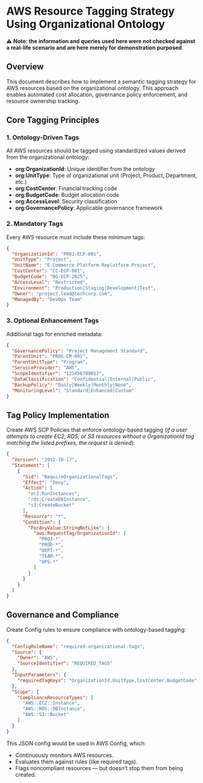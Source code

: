# AWS Resource Tagging Strategy Using Organizational Ontology

⚠️ **Note: the information and queries used here were not checked against a real-life scenario and are here merely for demonstration purposed**

## Overview

This document describes how to implement a semantic tagging strategy for AWS resources based on the organizational ontology. This approach enables automated cost allocation, governance policy enforcement, and resource ownership tracking.

## Core Tagging Principles

### 1. Ontology-Driven Tags

All AWS resources should be tagged using standardized values derived from the organizational ontology:

- **org:OrganizationId**: Unique identifier from the ontology
- **org:UnitType**: Type of organizational unit (Project, Product, Department, etc.)
- **org:CostCenter**: Financial tracking code
- **org:BudgetCode**: Budget allocation code
- **org:AccessLevel**: Security classification
- **org:GovernancePolicy**: Applicable governance framework

### 2. Mandatory Tags

Every AWS resource must include these minimum tags:

```json
{
  "OrganizationId": "PROJ-ECP-001",
  "UnitType": "Project", 
  "UnitName": "E-Commerce Platform Replatform Project",
  "CostCenter": "CC-ECP-001",
  "BudgetCode": "BG-ECP-2025",
  "AccessLevel": "Restricted",
  "Environment": "Production|Staging|Development|Test",
  "Owner": "project.lead@techcorp.com",
  "ManagedBy": "DevOps Team"
}
```

### 3. Optional Enhancement Tags

Additional tags for enriched metadata:

```json
{
  "GovernancePolicy": "Project Management Standard",
  "ParentUnit": "PROG-CM-001",
  "ParentUnitType": "Program",
  "ServiceProvider": "AWS",
  "ScopeIdentifier": "123456789013",
  "DataClassification": "Confidential|Internal|Public",
  "BackupPolicy": "Daily|Weekly|Monthly|None",
  "MonitoringLevel": "Standard|Enhanced|Custom"
}
```

## Tag Policy Implementation

Create AWS SCP Policies that enforce ontology-based tagging (_if a user attempts to create EC2, RDS, or S3 resources without a OrganizationId tag matching the listed prefixes, the request is denied_):

```json
{
  "Version": "2012-10-17",
  "Statement": [
    {
      "Sid": "RequireOrganizationalTags",
      "Effect": "Deny",
      "Action": [
        "ec2:RunInstances",
        "rds:CreateDBInstance",
        "s3:CreateBucket"
      ],
      "Resource": "*",
      "Condition": {
        "ForAnyValue:StringNotLike": {
          "aws:RequestTag/OrganizationId": [
            "PROJ-*",
            "PROD-*",
            "DEPT-*",
            "TEAM-*",
            "OPS-*"
          ]
        }
      }
    }
  ]
}
```


## Governance and Compliance

Create Config rules to ensure compliance with ontology-based tagging:

```json
{
  "ConfigRuleName": "required-organizational-tags",
  "Source": {
    "Owner": "AWS",
    "SourceIdentifier": "REQUIRED_TAGS"
  },
  "InputParameters": {
    "requiredTagKeys": "OrganizationId,UnitType,CostCenter,BudgetCode"
  },
  "Scope": {
    "ComplianceResourceTypes": [
      "AWS::EC2::Instance",
      "AWS::RDS::DBInstance", 
      "AWS::S3::Bucket"
    ]
  }
}
```

This JSON config would be used in AWS Config, which:
- Continuously monitors AWS resources.
- Evaluates them against rules (like required tags).
- Flags noncompliant resources — but doesn’t stop them from being created.